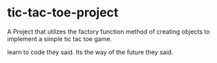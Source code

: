 # tic-tac-toe-project
A Project that utilzes the factory function method of creating objects to implement a simple tic tac toe game.

learn to code they said. Its the way of the future they said.
